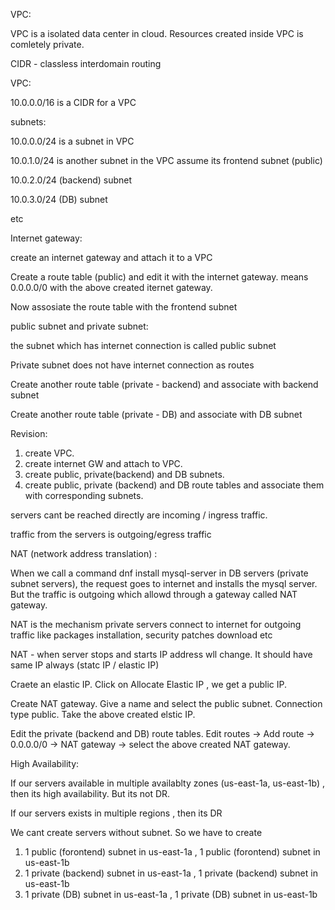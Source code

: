 VPC:

VPC is a isolated data center in cloud. Resources created inside VPC is comletely private.

CIDR - classless interdomain routing

VPC:

10.0.0.0/16 is a CIDR for a VPC

subnets:

10.0.0.0/24 is a subnet in VPC

10.0.1.0/24 is another subnet in the VPC assume its frontend subnet (public)

10.0.2.0/24 (backend) subnet

10.0.3.0/24 (DB) subnet

etc

Internet gateway:

create an internet gateway and attach it to a VPC

Create a route table (public) and edit it with the internet gateway. means 0.0.0.0/0 with the above created iternet gateway.

Now assosiate the route table with the frontend subnet

public subnet and private subnet:

the subnet which has internet connection is called public subnet

Private subnet does not have internet connection as routes

Create another route table (private - backend) and associate with backend subnet

Create another route table (private - DB) and associate with DB subnet

Revision:

1. create VPC.
2. create internet GW and attach to VPC.
3. create public, private(backend) and DB subnets.
4. create public, private (backend) and DB route tables and associate them with corresponding subnets.

servers cant be reached directly are incoming / ingress traffic.

traffic from the servers is outgoing/egress traffic

NAT (network address translation) :

When we call a command dnf install mysql-server in DB servers (private subnet servers), the request goes to internet and installs the mysql server. But the traffic is outgoing which allowd through a gateway called NAT gateway.

NAT is the mechanism private servers connect to internet for outgoing traffic like packages installation, security patches download etc

NAT - when server stops and starts IP address wll change. It should have same IP always (statc IP / elastic IP)

Craete an elastic IP. Click on Allocate Elastic IP , we get a public IP.

Create  NAT gateway. Give a name and select  the public subnet. Connection type public. Take the above created elstic IP.

Edit the private (backend and DB) route tables. Edit routes -> Add route -> 0.0.0.0/0 -> NAT gateway -> select the above created NAT gateway.


High Availability:

If our servers available in multiple availablty zones (us-east-1a, us-east-1b) , then its high availability. But its not DR.

If our servers exists in multiple regions , then its DR

We cant create servers without subnet. So we have to create 

1. 1 public (forontend) subnet in us-east-1a , 1 public (forontend) subnet in us-east-1b
2. 1 private (backend) subnet in us-east-1a , 1 private (backend) subnet in us-east-1b
3. 1 private (DB) subnet in us-east-1a , 1 private (DB) subnet in us-east-1b

